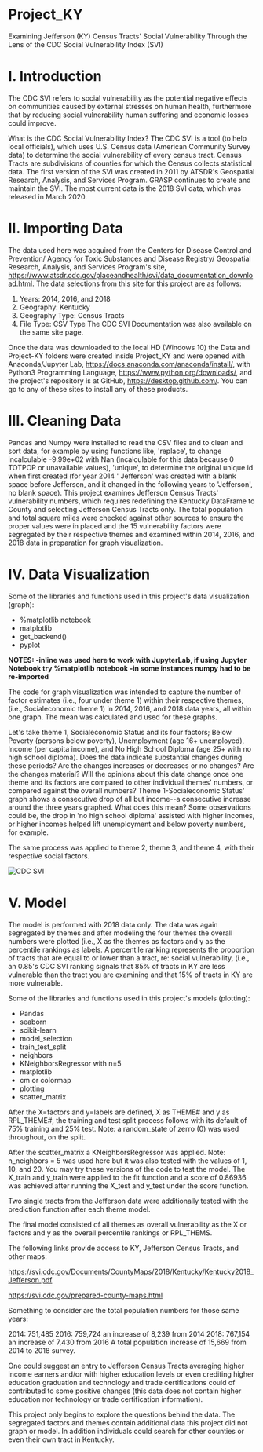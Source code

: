 # Project_KY

Examining Jefferson (KY) Census Tracts' Social Vulnerability Through the Lens of the CDC Social Vulnerability Index (SVI)

# I. Introduction

The CDC SVI refers to social vulnerability as the potential negative effects on communities caused by external stresses on human health, furthermore that by reducing social vulnerability human suffering and economic losses could improve.

What is the CDC Social Vulnerability Index? The CDC SVI is a tool (to help local officials), which uses U.S. Census data (American Community Survey data) to determine the social vulnerability of every census tract. Census Tracts are subdivisions of counties for which the Census collects statistical data. The first version of the SVI was created in 2011 by ATSDR's Geospatial Research, Analysis, and Services Program. GRASP continues to create and maintain the SVI. The most current data is the 2018 SVI data, which was released in March 2020.

# II. Importing Data

The data used here was acquired from the Centers for Disease Control and Prevention/ Agency for Toxic Substances and Disease Registry/ Geospatial Research, Analysis, and Services Program's site, https://www.atsdr.cdc.gov/placeandhealth/svi/data_documentation_download.html.
The data selections from this site for this project are as follows:
1.  Years: 2014, 2016, and 2018
2.  Geography: Kentucky
3.  Geography Type: Census Tracts
4.  File Type: CSV Type
The CDC SVI Documentation was also available on the same site page.

Once the data was downloaded to the local HD (Windows 10) the Data and Project-KY folders were created inside Project_KY and were opened with Anaconda/Jupyter Lab, https://docs.anaconda.com/anaconda/install/, with Python3 Programming Language, https://www.python.org/downloads/, and the project's repository is at GitHub, https://desktop.github.com/. You can go to any of these sites to install any of these products.

# III. Cleaning Data

Pandas and Numpy were installed to read the CSV files and to clean and sort data, for example by using functions like, 'replace', to change incalculable -9.99e+02 with Nan (incalculable for this data because 0 TOTPOP or unavailable values), 'unique', to determine the original unique id when first created (for year 2014 ' Jefferson' was created with a blank space before Jefferson, and it changed in the following years to 'Jefferson', no blank space). This project examines Jefferson Census Tracts' vulnerability numbers, which requires redefining the Kentucky DataFrame to County and selecting Jefferson Census Tracts only. The total population and total square miles were checked against other sources to ensure the proper values were in placed and the 15 vulnerability factors were segregated by their respective themes and examined within 2014, 2016, and 2018 data in preparation for graph visualization. 

# IV. Data Visualization

Some of the libraries and functions used in this project's data visualization (graph):

* %matplotlib notebook
* matplotlib
* get_backend()
* pyplot 

**NOTES:
-inline was used here to work with JupyterLab, if using Jupyter Notebook try %matplotlib notebook
-in some instances numpy had to be re-imported**

The code for graph visualization was intended to capture the number of factor estimates (i.e., four under theme 1) within their respective themes, (i.e., Socialeconomic theme 1) in 2014, 2016, and 2018 data years, all within one graph. The mean was calculated and used for these graphs.

Let's take theme 1, Socialeconomic Status and its four factors; Below Poverty (persons below poverty), Unemployment (age 16+ unemployed), Income (per capita income), and No High School Diploma (age 25+ with no high school diploma).  Does the data indicate substantial changes during these periods? Are the changes increases or decreases or no changes? Are the changes material? Will the opinions about this data change once one theme and its factors are compared to other individual themes' numbers, or compared against the overall numbers? Theme 1-Socialeconomic Status' graph shows a  consecutive drop of all but income--a consecutive increase around the three years graphed. What does this mean? Some observations could be, the drop in 'no high school diploma' assisted with higher incomes, or higher incomes helped lift unemployment and below poverty numbers, for example.

The same process was applied to theme 2, theme 3, and theme 4, with their respective social factors.

![CDC SVI](https://www.atsdr.cdc.gov/placeandhealth/svi/documentation/pdf/Documentation_Image.jpg)


# V. Model

The model is performed with 2018 data only. The data was again segregated by themes and after modeling the four themes the overall numbers were plotted (i.e., X as the themes as factors and y as the percentile rankings as labels. A percentile ranking represents the proportion of tracts that are equal to or lower than a tract, re: social vulnerability, (i.e., an 0.85's CDC SVI ranking signals that 85% of tracts in KY are less vulnerable than the tract you are examining and that 15% of tracts in KY are more vulnerable. 

Some of the libraries and functions used in this project's models (plotting):

* Pandas
* seaborn
* scikit-learn
* model_selection 
* train_test_split
* neighbors
* KNeighborsRegressor with n=5
* matplotlib
* cm or colormap
* plotting
* scatter_matrix

After the X=factors and y=labels are defined, X as THEME# and y as RPL_THEME#, the training and test split process follows with its default of 75% training and 25% test. Note: a random_state of zerro (0) was used throughout, on the split.

After the scatter_matrix a KNeighborsRegressor was applied.
Note: n_neighbors = 5 was used here but it was also tested with the values of 1, 10, and 20. You may try these versions of the code to test the model.
The X_train and y_train were applied to the fit function and a score of 0.86936 was achieved after running the X_test and y_test under the score function. 

Two single tracts from the Jefferson data were additionally tested with the prediction function after each theme model. 

The final model consisted of all themes as overall vulnerability as the X or factors and y as the overall percentile rankings or RPL_THEMS.

The following links provide access to KY, Jefferson Census Tracts, and other maps:

https://svi.cdc.gov/Documents/CountyMaps/2018/Kentucky/Kentucky2018_Jefferson.pdf

https://svi.cdc.gov/prepared-county-maps.html



Something to consider are the total population numbers for those same years:

2014: 751,485
2016: 759,724 an increase of 8,239 from 2014
2018: 767,154 an increase of 7,430 from 2016
A total population increase of 15,669 from 2014 to 2018 survey. 

One could suggest an entry to Jefferson Census Tracts averaging higher income earners and/or with higher education levels or even crediting higher education graduation and technology and trade certifications could of contributed to some positive changes (this data does not contain higher education nor technology or trade certification information).




This project only begins to explore the questions behind the data. The segregated factors and themes contain additional data this project did not graph or model. In addition individuals could search for other counties or even their own tract in Kentucky.